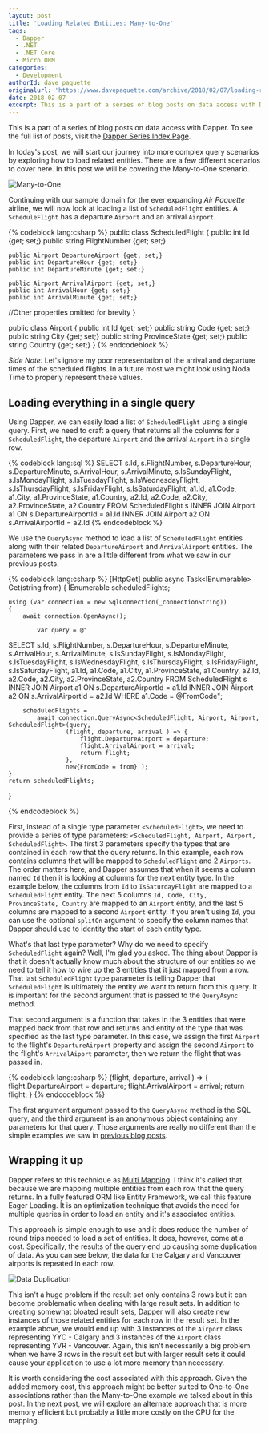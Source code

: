 ```yaml
---
layout: post
title: 'Loading Related Entities: Many-to-One'
tags:
  - Dapper
  - .NET 
  - .NET Core
  - Micro ORM
categories:
  - Development
authorId: dave_paquette
originalurl: 'https://www.davepaquette.com/archive/2018/02/07/loading-related-entities-many-to-one.aspx'
date: 2018-02-07
excerpt: This is a part of a series of blog posts on data access with Dapper. In today's post, we will start our journey into more complex query scenarios by exploring how to load related entities. There are a few different scenarios to cover here. In this post we will be covering the Many-to-One scenario.
---
```


This is a part of a series of blog posts on data access with Dapper. To see the full list of posts, visit the [Dapper Series Index Page](https://www.davepaquette.com/archive/2018/01/21/exploring-dapper-series.aspx).
 
In today's post, we will start our journey into more complex query scenarios by exploring how to load related entities. There are a few different scenarios to cover here. In this post we will be covering the Many-to-One scenario.

![Many-to-One](https://www.davepaquette.com/images/dapper/flight_to_airport_many_to_one.png)

Continuing with our sample domain for the ever expanding _Air Paquette_ airline, we will now look at loading a list of `ScheduledFlight` entities. A `ScheduleFlight` has a departure `Airport` and an arrival `Airport`.

{% codeblock lang:csharp %}
public class ScheduledFlight 
{
    public int Id {get; set;}
    public string FlightNumber {get; set;}

    public Airport DepartureAirport {get; set;}
    public int DepartureHour {get; set;}
    public int DepartureMinute {get; set;}

    public Airport ArrivalAirport {get; set;}        
    public int ArrivalHour {get; set;}
    public int ArrivalMinute {get; set;}

   //Other properties omitted for brevity 
}

public class Airport 
{
    public int Id {get; set;}
    public string Code {get; set;}
    public string City {get; set;}
    public string ProvinceState {get; set;}
    public string Country {get; set;}
}
{% endcodeblock %} 

_Side Note:_ Let's ignore my poor representation of the arrival and departure times of the scheduled flights. In a future most we might look using Noda Time to properly represent these values.

## Loading everything in a single query
Using Dapper, we can easily load a list of `ScheduledFlight` using a single query. First, we need to craft a query that returns all the columns for a `ScheduledFlight`, the departure `Airport` and the arrival `Airport` in a single row.

{% codeblock lang:sql %}
SELECT s.Id, s.FlightNumber, s.DepartureHour, s.DepartureMinute, s.ArrivalHour, s.ArrivalMinute, s.IsSundayFlight, s.IsMondayFlight, s.IsTuesdayFlight, s.IsWednesdayFlight, s.IsThursdayFlight, s.IsFridayFlight, s.IsSaturdayFlight,
       a1.Id, a1.Code, a1.City, a1.ProvinceState, a1.Country,
	   a2.Id, a2.Code, a2.City, a2.ProvinceState, a2.Country
FROM ScheduledFlight s
	INNER JOIN Airport a1
		ON s.DepartureAirportId = a1.Id
	INNER JOIN Airport a2
		ON s.ArrivalAirportId = a2.Id
{% endcodeblock %}

We use the `QueryAsync` method to load a list of `ScheduledFlight` entities along with their related `DepartureAirport` and `ArrivalAirport` entities. The parameters we pass in are a little different from what we saw in our previous posts. 

{% codeblock lang:csharp %}
[HttpGet]
public async Task<IEnumerable<ScheduledFlight>> Get(string from)
{
    IEnumerable<ScheduledFlight> scheduledFlights;

    using (var connection = new SqlConnection(_connectionString))
    {
        await connection.OpenAsync();

            var query = @"
SELECT s.Id, s.FlightNumber, s.DepartureHour, s.DepartureMinute, s.ArrivalHour, s.ArrivalMinute, s.IsSundayFlight, s.IsMondayFlight, s.IsTuesdayFlight, s.IsWednesdayFlight, s.IsThursdayFlight, s.IsFridayFlight, s.IsSaturdayFlight,
     a1.Id, a1.Code, a1.City, a1.ProvinceState, a1.Country,
     a2.Id, a2.Code, a2.City, a2.ProvinceState, a2.Country
FROM ScheduledFlight s
     INNER JOIN Airport a1
          ON s.DepartureAirportId = a1.Id
    INNER JOIN Airport a2
          ON s.ArrivalAirportId = a2.Id
WHERE a1.Code = @FromCode";

        scheduledFlights = 
            await connection.QueryAsync<ScheduledFlight, Airport, Airport, ScheduledFlight>(query,
                    (flight, departure, arrival ) => {
                        flight.DepartureAirport = departure;
                        flight.ArrivalAirport = arrival;
                        return flight;
                    },
                    new{FromCode = from} );
    }
    return scheduledFlights;
}

{% endcodeblock %}

First, instead of a single type parameter `<ScheduledFlight>`, we need to provide a series of type parameters: `<ScheduledFlight, Airport, Airport, ScheduledFlight>`. The first 3 parameters specify the types that are contained in each row that the query returns. In this example, each row contains columns that will be mapped to `ScheduledFlight` and 2 `Airports`. The order matters here, and Dapper assumes that when it seems a column named `Id` then it is looking at columns for the next entity type. In the example below, the columns from `Id` to `IsSaturdayFlight` are mapped to a `ScheduledFlight` entity. The next 5 columns `Id, Code, City, ProvinceState, Country` are mapped to an `Airport` entity, and the last 5 columns are mapped to a second `Airport` entity. If you aren't using `Id`, you can use the optional `splitOn` argument to specify the column names that Dapper should use to identity the start of each entity type.

What's that last type parameter? Why do we need to specify `ScheduledFlight` again? Well, I'm glad you asked. The thing about Dapper is that it doesn't actually know much about the structure of our entities so we need to tell it how to wire up the 3 entities that it just mapped from a row. That last `ScheduledFlight` type parameter is telling Dapper that `ScheduledFlight` is ultimately the entity we want to return from this query. It is important for the second argument that is passed to the `QueryAsync` method. 

That second argument is a function that takes in the 3 entities that were mapped back from that row and returns and entity of the type that was specified as the last type parameter. In this case, we assign the first `Airport` to the flight's `DepartureAirport` property and assign the second `Airport` to the flight's `ArrivalAiport` parameter, then we return the flight that was passed in.

{% codeblock lang:csharp %}
  (flight, departure, arrival ) => {
      flight.DepartureAirport = departure;
      flight.ArrivalAirport = arrival;
      return flight;
  }
{% endcodeblock %}

The first argument argument passed to the `QueryAsync` method is the SQL query, and the third argument is an anonymous object containing any parameters for that query. Those arguments are really no different than the simple examples we saw in [previous blog posts](https://www.davepaquette.com/archive/2018/01/22/loading-an-object-graph-with-dapper.aspx).

## Wrapping it up
Dapper refers to this technique as [Multi Mapping](https://github.com/StackExchange/Dapper#multi-mapping). I think it's called that because we are mapping multiple entities from each row that the query returns. In a fully featured ORM like Entity Framework, we call this feature Eager Loading. It is an optimization technique that avoids the need for multiple queries in order to load an entity and it's associated entities. 

This approach is simple enough to use and it does reduce the number of round trips needed to load a set of entities. It does, however, come at a cost. Specifically, the results of the query end up causing some duplication of data. As you can see below, the data for the Calgary and Vancouver airports is repeated in each row. 

![Data Duplication](https://www.davepaquette.com/images/dapper/multi_mapping_data_duplication.png)

This isn't a huge problem if the result set only contains 3 rows but it can become problematic when dealing with large result sets. In addition to creating somewhat bloated result sets, Dapper will also create new instances of those related entities for each row in the result set. In the example above, we would end up with 3 instances of the `Airport` class representing YYC - Calgary and 3 instances of the `Airport` class representing YVR - Vancouver. Again, this isn't necessarily a big problem when we have 3 rows in the result set but with larger result sets it could cause your application to use a lot more memory than necessary. 

It is worth considering the cost associated with this approach. Given the added memory cost, this approach might be better suited to One-to-One associations rather than the Many-to-One example we talked about in this post. In the next post, we will explore an alternate approach that is more memory efficient but probably a little more costly on the CPU for the mapping. 

